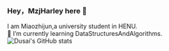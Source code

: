 ### Hey，MzjHarley here 👋
I am Miaozhijun,a university student in HENU.  
 🌱 I’m currently learning DataStructuresAndAlgorithms.   
 ![Dusai's GitHub stats](https://github-readme-stats.vercel.app/api?username=MzjHarley)
<!-- 👯 I’m looking to collaborate on  
🔭 I’m currently working as a university student  
 🤔 I’m looking for help with  
 💬 Ask me about:  
 📫 How to reach me:  
 😄 Pronouns:   
 ⚡ Fun fact:   -->
